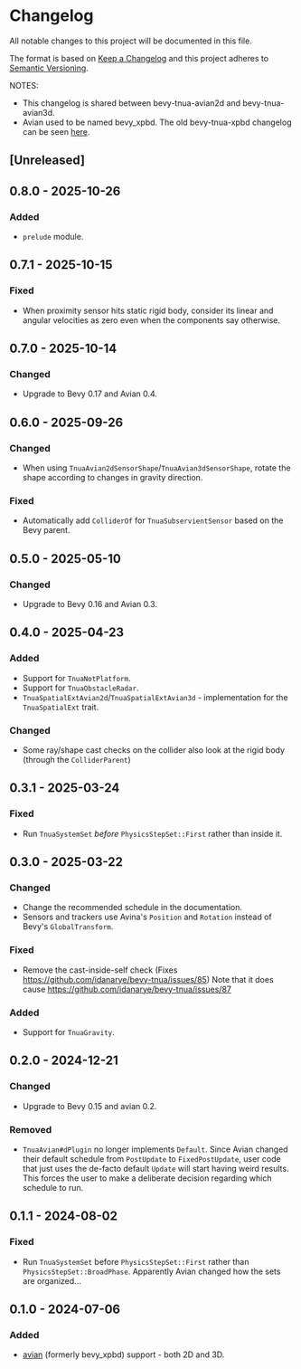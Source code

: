 # Changelog
All notable changes to this project will be documented in this file.

The format is based on [Keep a Changelog](http://keepachangelog.com/en/1.0.0/)
and this project adheres to [Semantic Versioning](http://semver.org/spec/v2.0.0.html).

NOTES:

* This changelog is shared between bevy-tnua-avian2d and bevy-tnua-avian3d.
* Avian used to be named bevy_xpbd. The old bevy-tnua-xpbd changelog can be seen [here](https://github.com/idanarye/bevy-tnua/blob/3cba881c8825633a8d8bdca1fe30e54500e655b8/xpbd3d/CHANGELOG.md).

## [Unreleased]

## 0.8.0 - 2025-10-26
### Added
- `prelude` module.

## 0.7.1 - 2025-10-15
### Fixed
- When proximity sensor hits static rigid body, consider its linear and angular
  velocities as zero even when the components say otherwise.

## 0.7.0 - 2025-10-14
### Changed
- Upgrade to Bevy 0.17 and Avian 0.4.

## 0.6.0 - 2025-09-26
### Changed
- When using `TnuaAvian2dSensorShape`/`TnuaAvian3dSensorShape`, rotate the
  shape according to changes in gravity direction.

### Fixed
- Automatically add `ColliderOf` for `TnuaSubservientSensor` based on the Bevy
  parent.

## 0.5.0 - 2025-05-10
### Changed
- Upgrade to Bevy 0.16 and Avian 0.3.

## 0.4.0 - 2025-04-23
### Added
- Support for `TnuaNotPlatform`.
- Support for `TnuaObstacleRadar`.
- `TnuaSpatialExtAvian2d`/`TnuaSpatialExtAvian3d` - implementation for the
  `TnuaSpatialExt` trait.

### Changed
- Some ray/shape cast checks on the collider also look at the rigid body
  (through the `ColliderParent`)

## 0.3.1 - 2025-03-24
### Fixed
- Run `TnuaSystemSet` _before_ `PhysicsStepSet::First` rather than inside it.

## 0.3.0 - 2025-03-22
### Changed
- Change the recommended schedule in the documentation.
- Sensors and trackers use Avina's `Position` and `Rotation` instead of Bevy's
  `GlobalTransform`.

### Fixed
- Remove the cast-inside-self check (Fixes
  https://github.com/idanarye/bevy-tnua/issues/85)
  Note that it does cause https://github.com/idanarye/bevy-tnua/issues/87

### Added
- Support for `TnuaGravity`.

## 0.2.0 - 2024-12-21
### Changed
- Upgrade to Bevy 0.15 and avian 0.2.

### Removed
- `TnuaAvian#dPlugin` no longer implements `Default`. Since Avian changed their
  default schedule from `PostUpdate` to `FixedPostUpdate`, user code that just
  uses the de-facto default `Update` will start having weird results. This
  forces the user to make a deliberate decision regarding which schedule to run.

## 0.1.1 - 2024-08-02
### Fixed
- Run `TnuaSystemSet` before `PhysicsStepSet::First` rather than
  `PhysicsStepSet::BroadPhase`. Apparently Avian changed how the sets are organized...

## 0.1.0 - 2024-07-06
### Added
- [avian](https://github.com/Jondolf/avian) (formerly bevy_xpbd) support - both 2D and 3D.
